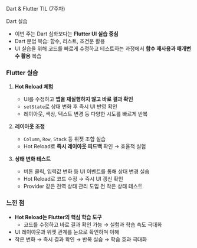  Dart & Flutter TIL (7주차)

Dart 실습
- 이번 주는 Dart 심화보다는 **Flutter UI 실습 중심**
- Dart 문법 복습: 함수, 리스트, 조건문 활용
- UI 실습을 위해 코드를 빠르게 수정하고 테스트하는 과정에서 **함수 재사용과 매개변수 활용** 복습

### Flutter 실습
1. **Hot Reload 체험**
   - UI를 수정하고 **앱을 재실행하지 않고 바로 결과 확인**
   - `setState`로 상태 변화 후 즉시 UI 반영 확인
   - 레이아웃, 색상, 텍스트 변경 등 다양한 시도를 빠르게 반복

2. **레이아웃 조정**
   - `Column`, `Row`, `Stack` 등 위젯 조합 실습
   - Hot Reload로 **즉시 레이아웃 피드백** 확인 → 효율적 실험

3. **상태 변화 테스트**
   - 버튼 클릭, 입력값 변화 등 UI 이벤트를 통해 상태 변경 실습
   - Hot Reload로 코드 수정 → 즉시 UI 갱신 확인
   - Provider 같은 전역 상태 관리 도입 전 작은 상태 테스트

### 느낀 점
- **Hot Reload는 Flutter의 핵심 학습 도구**
  - 코드를 수정하고 바로 결과 확인 가능 → 실험과 학습 속도 극대화
- UI 레이아웃과 위젯 관계를 눈으로 확인하며 이해
- 작은 변화 → 즉시 결과 확인 → 반복 실습 → 학습 효과 극대화
